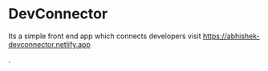 # DevConnector
Its a simple front end app which connects developers
visit https://abhishek-devconnector.netlify.app

. 
